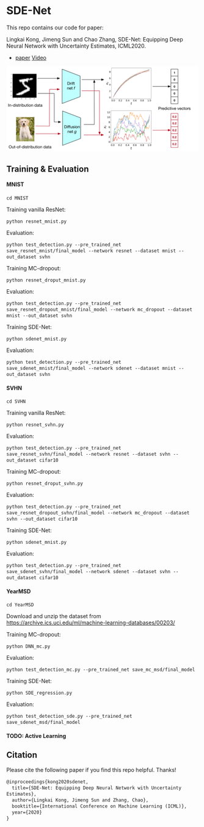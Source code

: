 # SDE-Net
This repo contains our code for paper: 

Lingkai Kong, Jimeng Sun and Chao Zhang, SDE-Net: Equipping Deep Neural Network with Uncertainty Estimates, ICML2020.

- [paper](https://arxiv.org/abs/2008.10546) [Video](https://www.youtube.com/watch?v=RylZA4Ioc3M)

![SDE-Net](figure/illustration.png)



## Training & Evaluation

#### MNIST
```
cd MNIST
```
Training vanilla ResNet:
```
python resnet_mnist.py 
```
Evaluation:
```
python test_detection.py --pre_trained_net save_resnet_mnist/final_model --network resnet --dataset mnist --out_dataset svhn

```
Training MC-dropout:
```
python resnet_droput_mnist.py 
```
Evaluation:
```
python test_detection.py --pre_trained_net save_resnet_dropout_mnist/final_model --network mc_dropout --dataset mnist --out_dataset svhn

```
Training SDE-Net:
```
python sdenet_mnist.py 
```
Evaluation:
```
python test_detection.py --pre_trained_net save_sdenet_mnist/final_model --network sdenet --dataset mnist --out_dataset svhn
```

#### SVHN
```
cd SVHN
```
Training vanilla ResNet:
```
python resnet_svhn.py 
```
Evaluation:
```
python test_detection.py --pre_trained_net save_resnet_svhn/final_model --network resnet --dataset svhn --out_dataset cifar10
```
Training MC-dropout:
```
python resnet_droput_svhn.py 
```
Evaluation:
```
python test_detection.py --pre_trained_net save_resnet_dropout_svhn/final_model --network mc_dropout --dataset svhn --out_dataset cifar10
```
Training SDE-Net:
```
python sdenet_mnist.py 
```
Evaluation:
```
python test_detection.py --pre_trained_net save_sdenet_svhn/final_model --network sdenet --dataset svhn --out_dataset cifar10
```

#### YearMSD
```
cd YearMSD
```
Download and unzip the dataset from https://archive.ics.uci.edu/ml/machine-learning-databases/00203/

Training MC-dropout:
```
python DNN_mc.py
```
Evaluation:
```
python test_detection_mc.py --pre_trained_net save_mc_msd/final_model
```
Training SDE-Net:
```
python SDE_regression.py
```
Evaluation:
```
python test_detection_sde.py --pre_trained_net save_sdenet_msd/final_model
```

#### TODO: Active Learning


## Citation
Please cite the following paper if you find this repo helpful. Thanks!
```
@inproceedings{kong2020sdenet,
  title={SDE-Net: Equipping Deep Neural Network with Uncertainty Estimates},
  author={Lingkai Kong, Jimeng Sun and Zhang, Chao},
  booktitle={International Conference on Machine Learning (ICML)},
  year={2020}
}
```
